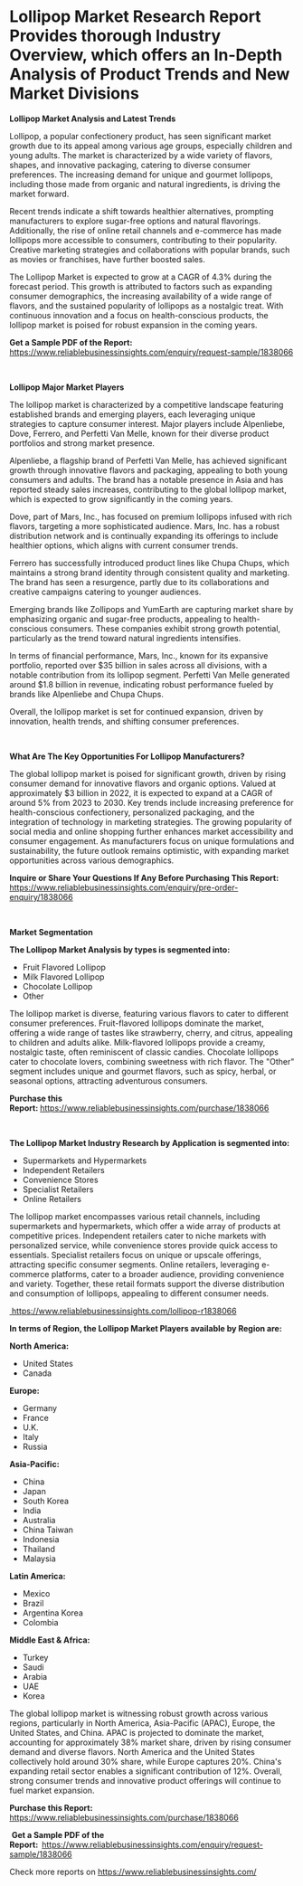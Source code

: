 <p><h1>Lollipop Market Research Report Provides thorough Industry Overview, which offers an In-Depth Analysis of Product Trends and New Market Divisions</h1></p><p><strong>Lollipop Market Analysis and Latest Trends</strong></p>
<p><p>Lollipop, a popular confectionery product, has seen significant market growth due to its appeal among various age groups, especially children and young adults. The market is characterized by a wide variety of flavors, shapes, and innovative packaging, catering to diverse consumer preferences. The increasing demand for unique and gourmet lollipops, including those made from organic and natural ingredients, is driving the market forward. </p><p>Recent trends indicate a shift towards healthier alternatives, prompting manufacturers to explore sugar-free options and natural flavorings. Additionally, the rise of online retail channels and e-commerce has made lollipops more accessible to consumers, contributing to their popularity. Creative marketing strategies and collaborations with popular brands, such as movies or franchises, have further boosted sales.</p><p>The Lollipop Market is expected to grow at a CAGR of 4.3% during the forecast period. This growth is attributed to factors such as expanding consumer demographics, the increasing availability of a wide range of flavors, and the sustained popularity of lollipops as a nostalgic treat. With continuous innovation and a focus on health-conscious products, the lollipop market is poised for robust expansion in the coming years.</p></p>
<p><strong>Get a Sample PDF of the Report:&nbsp;</strong> <a href="https://www.reliablebusinessinsights.com/enquiry/request-sample/1838066?utm_campaign=2820&utm_medium=2&utm_source=Github&utm_content=ia&utm_term=07042025&utm_id=lollipop">https://www.reliablebusinessinsights.com/enquiry/request-sample/1838066</a></p>
<p>&nbsp;</p>
<p><strong>Lollipop Major Market Players</strong></p>
<p><p>The lollipop market is characterized by a competitive landscape featuring established brands and emerging players, each leveraging unique strategies to capture consumer interest. Major players include Alpenliebe, Dove, Ferrero, and Perfetti Van Melle, known for their diverse product portfolios and strong market presence. </p><p>Alpenliebe, a flagship brand of Perfetti Van Melle, has achieved significant growth through innovative flavors and packaging, appealing to both young consumers and adults. The brand has a notable presence in Asia and has reported steady sales increases, contributing to the global lollipop market, which is expected to grow significantly in the coming years.</p><p>Dove, part of Mars, Inc., has focused on premium lollipops infused with rich flavors, targeting a more sophisticated audience. Mars, Inc. has a robust distribution network and is continually expanding its offerings to include healthier options, which aligns with current consumer trends.</p><p>Ferrero has successfully introduced product lines like Chupa Chups, which maintains a strong brand identity through consistent quality and marketing. The brand has seen a resurgence, partly due to its collaborations and creative campaigns catering to younger audiences.</p><p>Emerging brands like Zollipops and YumEarth are capturing market share by emphasizing organic and sugar-free products, appealing to health-conscious consumers. These companies exhibit strong growth potential, particularly as the trend toward natural ingredients intensifies.</p><p>In terms of financial performance, Mars, Inc., known for its expansive portfolio, reported over $35 billion in sales across all divisions, with a notable contribution from its lollipop segment. Perfetti Van Melle generated around $1.8 billion in revenue, indicating robust performance fueled by brands like Alpenliebe and Chupa Chups. </p><p>Overall, the lollipop market is set for continued expansion, driven by innovation, health trends, and shifting consumer preferences.</p></p>
<p>&nbsp;</p>
<p><strong>What Are The Key Opportunities For Lollipop Manufacturers?</strong></p>
<p><p>The global lollipop market is poised for significant growth, driven by rising consumer demand for innovative flavors and organic options. Valued at approximately $3 billion in 2022, it is expected to expand at a CAGR of around 5% from 2023 to 2030. Key trends include increasing preference for health-conscious confectionery, personalized packaging, and the integration of technology in marketing strategies. The growing popularity of social media and online shopping further enhances market accessibility and consumer engagement. As manufacturers focus on unique formulations and sustainability, the future outlook remains optimistic, with expanding market opportunities across various demographics.</p></p>
<p><strong>Inquire or Share Your Questions If Any Before Purchasing This Report:</strong> <a href="https://www.reliablebusinessinsights.com/enquiry/pre-order-enquiry/1838066?utm_campaign=2820&utm_medium=2&utm_source=Github&utm_content=ia&utm_term=07042025&utm_id=lollipop">https://www.reliablebusinessinsights.com/enquiry/pre-order-enquiry/1838066</a></p>
<p>&nbsp;</p>
<p><strong>Market Segmentation</strong></p>
<p><strong>The Lollipop Market Analysis by types is segmented into:</strong></p>
<p><ul><li>Fruit Flavored Lollipop</li><li>Milk Flavored Lollipop</li><li>Chocolate Lollipop</li><li>Other</li></ul></p>
<p><p>The lollipop market is diverse, featuring various flavors to cater to different consumer preferences. Fruit-flavored lollipops dominate the market, offering a wide range of tastes like strawberry, cherry, and citrus, appealing to children and adults alike. Milk-flavored lollipops provide a creamy, nostalgic taste, often reminiscent of classic candies. Chocolate lollipops cater to chocolate lovers, combining sweetness with rich flavor. The "Other" segment includes unique and gourmet flavors, such as spicy, herbal, or seasonal options, attracting adventurous consumers.</p></p>
<p><strong>Purchase this Report:&nbsp;</strong><a href="https://www.reliablebusinessinsights.com/purchase/1838066?utm_campaign=2820&utm_medium=2&utm_source=Github&utm_content=ia&utm_term=07042025&utm_id=lollipop">https://www.reliablebusinessinsights.com/purchase/1838066</a></p>
<p>&nbsp;</p>
<p><strong>The Lollipop Market Industry Research by Application is segmented into:</strong></p>
<p><ul><li>Supermarkets and Hypermarkets</li><li>Independent Retailers</li><li>Convenience Stores</li><li>Specialist Retailers</li><li>Online Retailers</li></ul></p>
<p><p>The lollipop market encompasses various retail channels, including supermarkets and hypermarkets, which offer a wide array of products at competitive prices. Independent retailers cater to niche markets with personalized service, while convenience stores provide quick access to essentials. Specialist retailers focus on unique or upscale offerings, attracting specific consumer segments. Online retailers, leveraging e-commerce platforms, cater to a broader audience, providing convenience and variety. Together, these retail formats support the diverse distribution and consumption of lollipops, appealing to different consumer needs.</p></p>
<p><a href="https://www.reliablebusinessinsights.com/lollipop-r1838066?utm_campaign=2820&utm_medium=2&utm_source=Github&utm_content=ia&utm_term=07042025&utm_id=lollipop">&nbsp;https://www.reliablebusinessinsights.com/lollipop-r1838066</a></p>
<p><strong>In terms of Region, the Lollipop Market Players available by Region are:</strong></p>
<p>
    <p> <strong> North America: </strong>
        <ul>
            <li>United States</li>
            <li>Canada</li>
        </ul>
        </p> 
    <p> <strong> Europe: </strong>
        <ul>
            <li>Germany</li>
            <li>France</li>
            <li>U.K.</li>
            <li>Italy</li>
            <li>Russia</li>
        </ul>
        </p> 
    <p> <strong> Asia-Pacific: </strong>
        <ul>
            <li>China</li>
            <li>Japan</li>
            <li>South Korea</li>
            <li>India</li>
            <li>Australia</li>
            <li>China Taiwan</li>
            <li>Indonesia</li>
            <li>Thailand</li>
            <li>Malaysia</li>
        </ul>
        </p> 
    <p> <strong> Latin America: </strong>
        <ul>
            <li>Mexico</li>
            <li>Brazil</li>
            <li>Argentina Korea</li>
            <li>Colombia</li>
        </ul>
        </p> 
    <p> <strong> Middle East & Africa: </strong>
        <ul>
            <li>Turkey</li>
            <li>Saudi</li>
            <li>Arabia</li>
            <li>UAE</li>
            <li>Korea</li>
        </ul>
    </p>
    </p>
<p><p>The global lollipop market is witnessing robust growth across various regions, particularly in North America, Asia-Pacific (APAC), Europe, the United States, and China. APAC is projected to dominate the market, accounting for approximately 38% market share, driven by rising consumer demand and diverse flavors. North America and the United States collectively hold around 30% share, while Europe captures 20%. China's expanding retail sector enables a significant contribution of 12%. Overall, strong consumer trends and innovative product offerings will continue to fuel market expansion.</p></p>
<p><strong>Purchase this Report: </strong><a href="https://www.reliablebusinessinsights.com/purchase/1838066?utm_campaign=2820&utm_medium=2&utm_source=Github&utm_content=ia&utm_term=07042025&utm_id=lollipop">https://www.reliablebusinessinsights.com/purchase/1838066</a></p>
<p>&nbsp;<strong>Get a Sample PDF of the Report:&nbsp;&nbsp;</strong><a href="https://www.reliablebusinessinsights.com/enquiry/request-sample/1838066?utm_campaign=2820&utm_medium=2&utm_source=Github&utm_content=ia&utm_term=07042025&utm_id=lollipop">https://www.reliablebusinessinsights.com/enquiry/request-sample/1838066</a></p>
<p><strong></strong></p>
<p>Check more reports on <a href="https://www.reliablebusinessinsights.com/?utm_campaign=2820&utm_medium=2&utm_source=Github&utm_content=ia&utm_term=07042025&utm_id=lollipop">https://www.reliablebusinessinsights.com/</a></p>